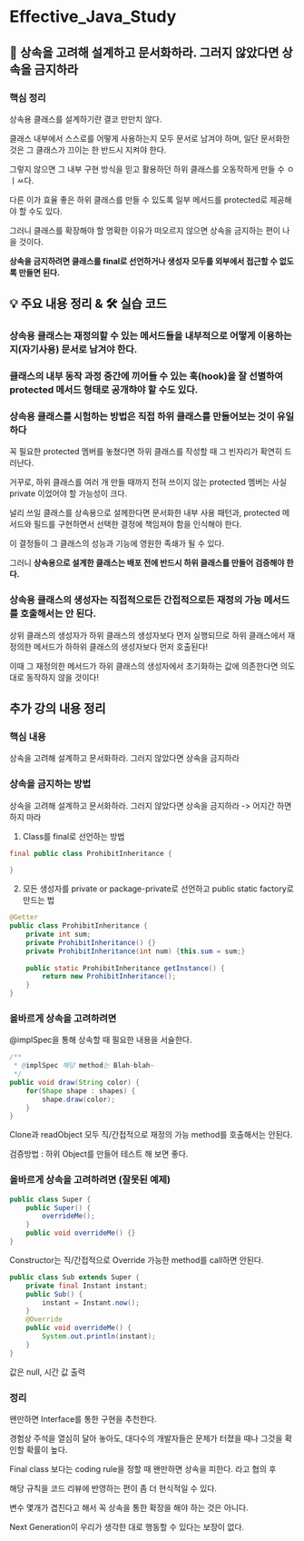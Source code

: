 # Effective_Java_Study


## 📖 상속을 고려해 설계하고 문서화하라. 그러지 않았다면 상속을 금지하라

### 핵심 정리

상속용 클래스를 설계하기란 결코 만만치 않다. 

클래스 내부에서 스스로를 어떻게 사용하는지 모두 문서로 남겨야 하며, 일단 문서화한 것은 그 클래스가 끄이는 한 반드시 지켜야 한다.

그렇지 않으면 그 내부 구현 방식을 믿고 활용하던 하위 클래스를 오동작하게 만들 수 ㅇ ㅣㅆ다.

다른 이가 효율 좋은 하위 클래스를 만들 수 있도록 일부 메서드를 protected로 제공해야 할 수도 있다.

그러니 클래스를 확장해야 할 명확한 이유가 떠오르지 않으면 상속을 금지하는 편이 나을 것이다.

**상속을 금지하려면 클래스를 final로 선언하거나 생성자 모두를 외부에서 접근할 수 없도록 만들면 된다.**


## 💡 주요 내용 정리 & 🛠️ 실습 코드


### 상속용 클래스는 재정의할 수 있는 메서드들을 내부적으로 어떻게 이용하는지(자기사용) 문서로 남겨야 한다.

### 클래스의 내부 동작 과정 중간에 끼어들 수 있는 훅(hook)을 잘 선별하여 protected 메서드 형태로 공개햐야 할 수도 있다.

### 상속용 클래스를 시험하는 방법은 직접 하위 클래스를 만들어보는 것이 유일하다

꼭 필요한 protected 멤버를 놓쳤다면 하위 클래스를 작성할 때 그 빈자리가 확연히 드러난다.

거꾸로, 하위 클래스를 여러 개 만들 때까지 전혀 쓰이지 않는 protected 멤버는 사실 private 이었어야 할 가능성이 크다.

널리 쓰일 클래스를 상속용으로 설께한다면 문서화한 내부 사용 패턴과, protected 메서드와 필드를 구현하면서 선택한 결정에 책임져야 함을 인식해야 한다.

이 결정들이 그 클래스의 성능과 기능에 영원한 족쇄가 될 수 있다.

그러니 **상속용으로 설계한 클래스는 배포 전에 반드시 하위 클래스를 만들어 검증해야 한다.**


###  상속용 클래스의 생성자는 직접적으로든 간접적으로든 재정의 가능 메서드를 호출해서는 안 된다.

상위 클래스의 생성자가 하위 클래스의 생성자보다 먼저 실행되므로 하위 클래스에서 재정의한 메서드가 하하위 클래스의 생성자보다 먼저 호출된다!

이때 그 재정의한 메서드가 하위 클래스의 생성자에서 초기화하는 값에 의존한다면 의도대로 동작하지 않을 것이다!


## 추가 강의 내용 정리

### 핵심 내용

상속을 고려해 설계하고 문서화하라. 그러지 않았다면 상속을 금지하라

### 상속을 금지하는 방법

상속을 고려해 설계하고 문서화하라. 그러지 않았다면 상속을 금지하라 -> 어지간 하면 하지 마라

1. Class를 final로 선언하는 방법

```java
final public class ProhibitInheritance {
    
}
```

2. 모든 생성자를 private or package-private로 선언하고 public static factory로 만드는 법

```java
@Getter
public class ProhibitInheritance {
    private int sum;
    private ProhibitInheritance() {}
    private ProhibitInheritance(int num) {this.sum = sum;}
    
    public static ProhibitInheritance getInstance() {
        return new ProhibitInheritance();
    }
}
```

### 올바르게 상속을 고려하려면

@implSpec을 통해 상속할 때 필요한 내용을 서술한다.

```java
/**
 * @implSpec 해당 method는 Blah~blah~
 */
public void draw(String color) {
    for(Shape shape : shapes) {
        shape.draw(color);
    }
}
```

Clone과 readObject 모두 직/간접적으로 재정의 가능 method를 호출해서는 안된다.

검증방법 : 하위 Object를 만들어 테스트 해 보면 좋다.


### 올바르게 상속을 고려하려면 (잘못된 예제)
```java
public class Super {
    public Super() {
        overrideMe();
    }
    public void overrideMe() {}
}
```
Constructor는 직/간접적으로 Override 가능한 method를 call하면 안된다.

```java
public class Sub extends Super {
    private final Instant instant;
    public Sub() {
        instant = Instant.now();
    }
    @Override
    public void overrideMe() {
        System.out.println(instant);
    }
}
```

값은 null, 시간 값 출력

### 정리

왠만하면 Interface를 통한 구현을 추천한다.

경험상 주석을 열심히 달아 놓아도, 대다수의 개발자들은 문제가 터졌을 때나 그것을 확인할 확률이 높다.

Final class 보다는 coding rule을 정할 때 왠만하면 상속을 피한다. 라고 협의 후

해당 규칙을 코드 리뷰에 반영하는 편이 좀 더 현식적일 수 있다.

변수 몇개가 겹친다고 해서 꼭 상속을 통한 확장을 해야 하는 것은 아니다.

Next Generation이 우리가 생각한 대로 행동할 수 있다는 보장이 없다.
